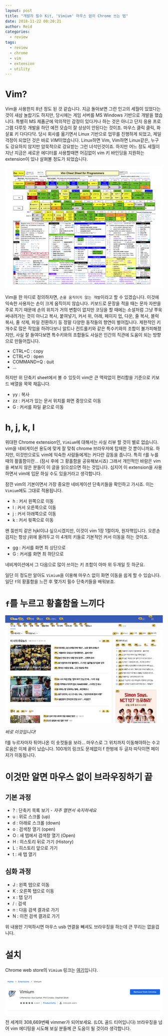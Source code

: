 ```yaml
---
layout: post
title: "개발자 필수 Kit, 'Vimium' 마우스 없이 Chrome 쓰는 법"
date: 2018-11-22 00:20:21
author: Reid
categories:
  - review
tags:
  - review
  - chrome
  - vim
  - extension
  - utility
---
```

# Vim?
Vim을 사용한지 8년 정도 된 것 같습니다. 지금 돌아보면 그런 인고의 세월이 있었다는 것이 새삼 놀랍기도 하지만, 당시에는 게임 서버를 MS Windows 기반으로 개발을 했습니다. 특별히 MS 제품군에 악의적인 감정이 있다거나 하는 것은 아니고 단지 응용 프로그램 다루듯 개발을 하던 예전 모습이 잘 상상이 안된다는 것이죠. 마우스 클릭 클릭, 화살표 키 다다다닥. 당시 회사를 옮기면서 Linux 기반으로 업무를 진행하게 되었고, 제일 걱정이 되었던 것은 바로 *VIM*이었습니다. Linux하면 Vim, Vim하면 Linux같은, 누구도 강요하지 않지만 암묵적으로 강요받는 그런 녀석인것이죠. 하지만 어느 정도 세월이 지난 지금은 새로운 에디터를 사용할때면 어김없이 vim 키 바인딩을 지원하는 extension이 있나 살펴볼 정도가 되었습니다.

![vim shortcuts](/assets/vim_cheat_sheet_for_programmers_screen.png)

Vim을 한 마디로 정의하자면, `손을 움직이지 않는 개발`이라고 할 수 있겠습니다. 이것에 익숙한 사용자는 손이 크게 움직이지 않습니다. 키보드로 문장을 적을 때는 문자 자판을 주로 치기 때문에 손의 위치가 거의 변함이 없지만 코딩을 할 때에는 소설처럼 그냥 쭈욱 써내려가는 것이 아니고 복사, 붙여넣기, 커서 위, 아래, 페이지 업, 다운, 줄 복사, 블럭 복사, 줄 삭제, 파일 전환하기 등 정말 다양한 동작들의 향연이 벌어집니다. 제한적인 키 개수로 많은 작업을 하려다보니 알트나 컨트롤키와 같은 특수키와의 조합이 불가피해졌지만, 사실 잘 들여다보면 특수키와의 조합들도 사실은 인간의 직관에 도움이 되는 방향으로 만들어집니다.
- CTRL+C : `C`opy
- CTRL+O : `O`pen
- COMMAND+Q : `Q`uit
- ...

하지만 위 단축키 sheet에서 볼 수 있듯이 vim은 큰 맥락없이 편리함을 기준으로 키보드 배열을 꽉꽉 채웁니다.
- yy : 복사
- zz : 커서가 있는 문서 위치를 화면 중앙으로 이동
- G : 커서를 파일 끝으로 이동
# h, j, k, l
위대한 Chrome extension인, `Vimium`에 대해서는 사실 리뷰 할 것이 별로 없습니다. vim을 네비게이션 용도에 맞게 잘 맞춰 chrome 브라우저에 탑재한 것 뿐이니까요. 하지만, 이것만으로도 vim에 익숙한 사람들에게는 커다란 감동을 줍니다. 특히 `f`를 누를 때의 활홀함이란... (잠시 후에 그 황홀함을 공유해보시죠) 그래서 개인적인 바람은 vim을 써보지 않은 분들이 이 글을 읽으셨으면 하는 것입니다. 심지어 이 extension을 사용하면서 vim에 입문 하실 수도 있을거라고 생각합니다.

잠깐 vim의 기본이면서 가장 중요한 네비게이션 단축키들을 확인하고 가시죠. 이는 `Vimium`에도 그대로 적용됩니다.
- h : 커서 왼쪽으로 이동
- l : 커서 오른쪽으로 이동
- j : 커서 아래쪽으로 이동
- k : 커서 윗쪽으로 이동

왠 뚱딴지 같은 hjkl이냐 싶으시겠지만, 이것이 vim 1장 1절이자, 원자핵입니다. 오른손 검지는 항상 j위에 올려두고 이 4개의 키들로 기본적인 커서 이동을 하는 것이죠.
- gg : 커서를 화면 최 상단으로
- G : 커서를 화면 최 하단으로

네비게이션에서 그 다음으로 많이 쓰이는 키 조합이 아마 위 두개일 듯 하군요.

일단 이 정도만 알아도 `Vimium`을 이용해 마우스 없이 화면 이동을 쉽게 할 수 있습니다. 일단 `f`의 황홀함을 느낀 후 몇가지 필수 단축키들을 배워보죠.

# `f`를 누르고 황홀함을 느끼다

![vimium-f](/assets/vimium-f.png)

*바로 이것입니다!*

f를 누르자마자 튀어나온 이 숏컷들을 보라... 마우스로 그 위치까지 이동해야하는 수고로움은 이제 끝이 났습니다. 100개의 링크도 문제없이 f 한벙에 두 글자 따닥이면 페이지가 이동됩니다. 

# 이것만 알면 마우스 없이 브라우징하기 끝
## 기본 과정
- ? : 단축키 목록 보기 - *자주 열면서 숙지하세요*
- u : 위로 스크롤 (up)
- d : 아래로 스크롤 (down)
- o : 검색창 열기 (open)
- O : 새 탭에서 검색창 열기 (Open)
- H : 히스토리 뒤로 가기 (History)
- L : 히스토리 앞으로 가기
- t : 새 탭 열기

## 심화 과정
- J : 왼쪽 탭으로 이동
- K : 오른쪽 탭으로 이동
- x : 탭 닫기
- / : 검색
- n : 다음 검색 결과로 가기
- N : 이전 검색 결과로 가기

위 내용만 기억하시면 마우스 usb 연결을 빼셔도 브라우징을 하는데 큰 무리는 없을겁니다.

# 설치
Chrome web store의 `Vimium` 링크는 [여기](https://chrome.google.com/webstore/detail/vimium/dbepggeogbaibhgnhhndojpepiihcmeb)입니다.

![vimium-chromewebsstore](/assets/vimium-chromewebstore.png)

전 세계의 308,669번째 vimmer가 되어보세요. (LOL 골드 티어입니다) 브라우징을 넘어 vim 에디팅을 시도해 보실 분들께 큰 도움이 될 것이라 생각합니다.

